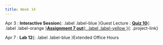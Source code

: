 ```yaml
---
title: Week 14
---
```


Apr 3
: **Interactive Session**{: .label .label-blue }Guest Lecture
: [**Quiz 10**](){: .label .label-orange }[**Assignment 7 out**{: .label .label-yellow }](/assignments/asgn7/){: .project-link}


Apr 7
: **Lab 12**{: .label .label-blue }Extended Office Hours
